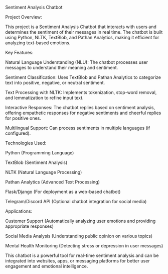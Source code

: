 Sentiment Analysis Chatbot

Project Overview:

This project is a Sentiment Analysis Chatbot that interacts with users and determines the sentiment of their messages in real time. The chatbot is built using Python, NLTK, TextBlob, and Pathan Analytics, making it efficient for analyzing text-based emotions.

Key Features:

Natural Language Understanding (NLU): The chatbot processes user messages to understand their meaning and sentiment.

Sentiment Classification: Uses TextBlob and Pathan Analytics to categorize text into positive, negative, or neutral sentiment.

Text Processing with NLTK: Implements tokenization, stop-word removal, and lemmatization to refine input text.

Interactive Responses: The chatbot replies based on sentiment analysis, offering empathetic responses for negative sentiments and cheerful replies for positive ones.

Multilingual Support: Can process sentiments in multiple languages (if configured).


Technologies Used:

Python (Programming Language)

TextBlob (Sentiment Analysis)

NLTK (Natural Language Processing)

Pathan Analytics (Advanced Text Processing)

Flask/Django (For deployment as a web-based chatbot)

Telegram/Discord API (Optional chatbot integration for social media)


Applications:

Customer Support (Automatically analyzing user emotions and providing appropriate responses)

Social Media Analysis (Understanding public opinion on various topics)

Mental Health Monitoring (Detecting stress or depression in user messages)


This chatbot is a powerful tool for real-time sentiment analysis and can be integrated into websites, apps, or messaging platforms for better user engagement and emotional intelligence.
